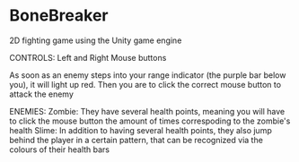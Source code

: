 # BoneBreaker
2D fighting game using the Unity game engine

CONTROLS:
Left and Right Mouse buttons

As soon as an enemy steps into your range indicator (the purple bar below you), it will light up red. Then you are to click the correct mouse button to attack the enemy

ENEMIES:
  Zombie: They have several health points, meaning you will have to click the mouse button the amount of times correspoding to the zombie's health
  Slime: In addition to having several health points, they also jump behind the player in a certain pattern, that can be recognized via the colours of their health bars
  
